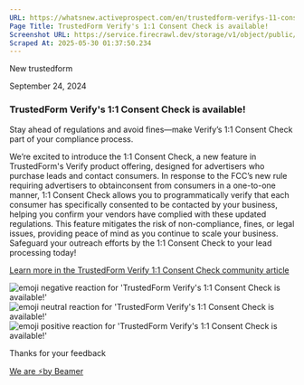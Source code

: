 ```yaml
---
URL: https://whatsnew.activeprospect.com/en/trustedform-verifys-11-consent-check-is-available
Page Title: TrustedForm Verify's 1:1 Consent Check is available!
Screenshot URL: https://service.firecrawl.dev/storage/v1/object/public/media/screenshot-681dcb26-1538-41ad-a1e8-2dd96dfe5138.png
Scraped At: 2025-05-30 01:37:50.234
---
```


New
trustedform

September 24, 2024

### TrustedForm Verify's 1:1 Consent Check is available!

Stay ahead of regulations and avoid fines—make Verify’s 1:1 Consent Check part of your compliance process.

We’re excited to introduce the 1:1 Consent Check, a new feature in TrustedForm's Verify product offering, designed for advertisers who purchase leads and contact consumers. In response to the FCC’s new rule requiring advertisers to obtainconsent from consumers in a one-to-one manner, 1:1 Consent Check allows you to programmatically verify that each consumer has specifically consented to be contacted by your business, helping you confirm your vendors have complied with these updated regulations. This feature mitigates the risk of non-compliance, fines, or legal issues, providing peace of mind as you continue to scale your business. Safeguard your outreach efforts by the 1:1 Consent Check to your lead processing today!

[Learn more in the TrustedForm Verify 1:1 Consent Check community article](https://community.activeprospect.com/posts/5471724-trustedform-verify-1-1-consent-check)

![emoji negative reaction for 'TrustedForm Verify's 1:1 Consent Check is available!'](https://app.getbeamer.com/images/emojiNeg.svg)![emoji neutral reaction for 'TrustedForm Verify's 1:1 Consent Check is available!'](https://app.getbeamer.com/images/emojiNeut.svg)![emoji positive reaction for 'TrustedForm Verify's 1:1 Consent Check is available!'](https://app.getbeamer.com/images/emojiPos.svg)

Thanks for your feedback

[We are ⚡by Beamer](https://www.getbeamer.com/?ref=watermark_MErKJCnu12412_public&company=ActiveProspect&watermarkRef=powered&utm_term=MErKJCnu12412&utm_content=ActiveProspect&utm_source=standalone&utm_medium=footer&utm_campaign=powered)
